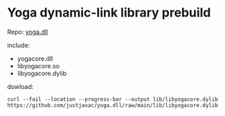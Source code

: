 # Yoga dynamic-link library prebuild

Repo: [yoga.dll](https://github.com/justjavac/yoga.dll)

include:

- yogacore.dll
- libyogacore.so
- libyogacore.dylib

dowload:

```shell
curl --fail --location --progress-bar --output lib/libyogacore.dylib https://github.com/justjavac/yoga.dll/raw/main/lib/libyogacore.dylib
```
